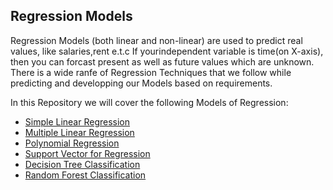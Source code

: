 ## Regression Models
Regression Models (both linear and non-linear) are used to predict real values, like salaries,rent e.t.c
If yourindependent variable is time(on X-axis), then you can forcast present as well as future values which are unknown.
There is a wide ranfe of Regression Techniques that we follow while predicting and developping our Models based on requirements.

In this Repository we will cover the following Models of Regression:
* [Simple Linear Regression]()
* [Multiple Linear Regression]()
* [Polynomial Regression]()
* [Support Vector for Regression]()
* [Decision Tree Classification]()
* [Random Forest Classification]()
